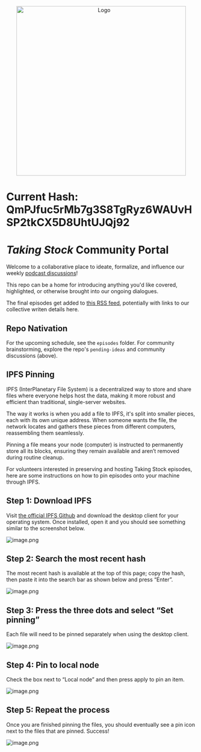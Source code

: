 
<p align="center">
  <img src="img/taking-stock-temp-logo-mv-full-res-to-DAO-docs.jpg" width="450pt" alt="Logo">
</p>

# Current Hash: QmPJfuc5rMb7g3S8TgRyz6WAUvHSP2tkCX5D8UhtUJQj92 

# _Taking Stock_ Community Portal

Welcome to a collaborative place to ideate, formalize, and influence our weekly [podcast discussions](https://linktr.ee/takingstockpodcast)!

This repo can be a home for introducing anything you'd like covered, highlighted, or otherwise brought into our ongoing dialogues.

The final episodes get added to [this RSS feed](https://github.com/Taking-Stock/RSSfeed), potentially with links to our collective writen details here.

## Repo Nativation

For the upcoming schedule, see the `episodes` folder. For community brainstorming, explore the repo's `pending-ideas` and community discussions (above).

## IPFS Pinning

IPFS (InterPlanetary File System) is a decentralized way to store and share files where everyone helps host the data, making it more robust and efficient than traditional, single-server websites.

The way it works is when you add a file to IPFS, it's split into smaller pieces, each with its own unique address. When someone wants the file, the network locates and gathers these pieces from different computers, reassembling them seamlessly.

Pinning a file means your node (computer) is instructed to permanently store all its blocks, ensuring they remain available and aren’t removed during routine cleanup.

For volunteers interested in preserving and hosting Taking Stock episodes, here are some instructions on how to pin episodes onto your machine through IPFS.

## Step 1: Download IPFS

Visit [the official IPFS Github](https://github.com/ipfs/ipfs-desktop) and download the desktop client for your operating system. Once installed, open it and you should see something similar to the screenshot below.

![image.png](attachment:987adeac-dd0d-4f05-aa97-c4782a9d930e:image.png)

## Step 2: Search the most recent hash

The most recent hash is available at the top of this page; copy the hash, then paste it into the search bar as shown below and press “Enter”.

![image.png](attachment:9bad6180-c01c-4ccf-a212-d97de4051bd1:image.png)

## Step 3: Press the three dots and select “Set pinning”

Each file will need to be pinned separately when using the desktop client.

![image.png](attachment:bba31db7-4813-46f4-a8fa-bdfecd0dcb28:image.png)

## Step 4: Pin to local node

Check the box next to “Local node” and then press apply to pin an item.

![image.png](attachment:266231ce-5760-4f2c-9f61-18bebcceebcf:image.png)

## Step 5: Repeat the process

Once you are finished pinning the files, you should eventually see a pin icon next to the files that are pinned. Success!

![image.png](attachment:ac62e7bf-2674-4727-90fc-d01f2aaa9cf2:image.png)